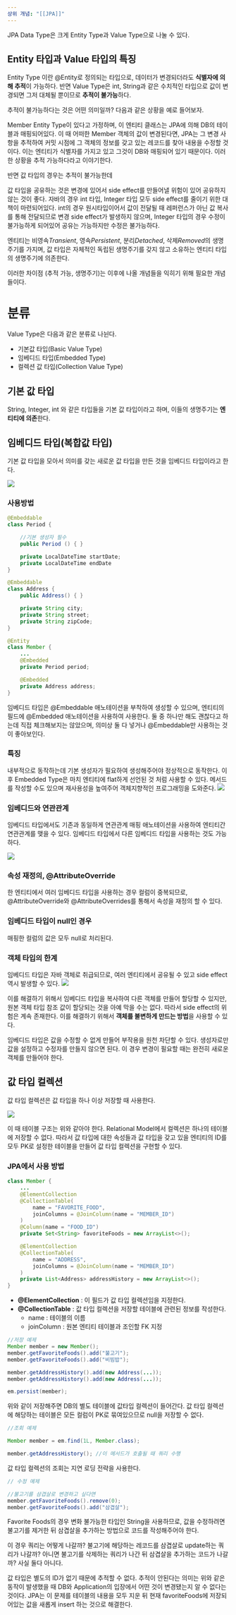 ```yaml
---
상위 개념: "[[JPA]]"
---
```

JPA Data Type은 크게 Entity Type과 Value Type으로 나눌 수 있다.

## Entity 타입과 Value 타입의 특징 

Entity Type 이란 @Entity로 정의되는 타입으로, 데이터가 변경되더라도 **식별자에 의해 추적**이 가능하다. 반면 Value Type은 int, String과 같은 수치적인 타입으로 값이 변경되면 그저 대체될 뿐이므로 **추적이 불가능**하다. 

추적이 불가능하다는 것은 어떤 의미일까? 다음과 같은 상황을 예로 들어보자.

Member Entity Type이 있다고 가정하며, 이 엔티티 클래스는 JPA에 의해 DB의 테이블과 매핑되어있다. 이 때 어떠한 Member 객체의 값이 변경된다면, JPA는 그 변경 사항을 추적하여 커밋 시점에 그 객체의 정보를 갖고 있는 레코드를 찾아 내용을 수정할 것이다. 이는 엔티티가 식별자를 가지고 있고 그것이 DB와 매핑되어 있기 때문이다. 이러한 상황을 추적 가능하다라고 이야기한다.

반면 값 타입의 경우는 추적이 불가능한데 <!-- 이후 채우기 -->

값 타입을 공유하는 것은 변경에 있어서 side effect를 만들어낼 위험이 있어 공유하지 않는 것이 좋다. 자바의 경우 int 타입, Integer 타입 모두 side effect를 줄이기 위한 대책이 마련되어있다. int의 경우 원시타입이어서 값이 전달될 때 레퍼런스가 아닌 값 복사를 통해 전달되므로 변경 side effect가 발생하지 않으며, Integer 타입의 경우 수정이 불가능하게 되어있어 공유는 가능하지만 수정은 불가능하다.

엔티티는 비영속*Transient*, 영속*Persistent*, 분리*Detached*, 삭제*Removed*의 생명주기를 가지며, 값 타입은 자체적인 독립된 생명주기를 갖지 않고 소유하는 엔티티 타입의 생명주기에 의존한다. 

이러한 차이점 (추적 가능, 생명주기)는 이후에 나올 개념들을 익히기 위해 필요한 개념들이다.

# 분류 
Value Type은 다음과 같은 분류로 나뉜다.
* 기본값 타입(Basic Value Type)
* 임베디드 타입(Embedded Type)
* 컬렉션 값 타입(Collection Value Type)

## 기본 값 타입
String, Integer, int 와 같은 타입들을 기본 값 타입이라고 하며, 이들의 생명주기는 **엔티티에 의존**한다. 

## 임베디드 타입(복합값 타입)
기본 값 타입을 모아서 의미를 갖는 새로운 값 타입을 만든 것을 임베디드 타입이라고 한다.

![](https://i.imgur.com/Ao2DUb4.png)

### 사용방법
```java
@Embeddable
class Period {

	//기본 생성자 필수
	public Period () { }

	private LocalDateTime startDate;
	private LocalDateTime endDate 
}

@Embeddable
class Address {
	public Address() { }

	private String city;
	private String street;
	private String zipCode;
}

@Entity
class Member {
	...
	@Embedded
	private Period period;

	@Embedded
	private Address address;
}
```

임베디드 타입은 @Embeddable 애노테이션을 부착하여 생성할 수 있으며, 엔티티의 필드에 @Embedded 애노테이션을 사용하여 사용한다. 둘 중 하나만 해도 괜찮다고 하는데 직접 체크해보지는 않았으며, 의미상 둘 다 넣거나 @Embeddable만 사용하는 것이 좋아보인다.


### 특징

내부적으로 동작하는데 기본 생성자가 필요하여 생성해주어야 정상적으로 동작한다. 이후 Embedded Type은 마치 엔티티에 flat하게 선언된 것 처럼 사용할 수 있다. 메서드를 작성할 수도 있으며 재사용성을 높여주어 객체지향적인 프로그래밍을 도와준다.
![](https://i.imgur.com/4E3oGzb.png)

### 임베디드와 연관관계
임베디드 타입에서도 기존과 동일하게 연관관계 매핑 애노테이션을 사용하여 엔티티간 연관관계를 맺을 수 있다. 임베디드 타입에서 다른 임베디드 타입을 사용하는 것도 가능하다.

![](https://i.imgur.com/mTIC4bG.png)

### 속성 재정의, @AttributeOverride
한 엔티티에서 여러 임베디드 타입을 사용하는 경우 컬럼이 중복되므로, @AttributeOverride와 @AttributeOverrides를 통해서 속성을 재정의 할 수 있다.

### 임베디드 타입이 null인 경우
매핑한 컬럼의 값은 모두 null로 처리된다.

### 객체 타입의 한계
임베디드 타입은 자바 객체로 취급되므로, 여러 엔티티에서 공유될 수 있고 side effect 역시 발생할 수 있다.
![](https://i.imgur.com/QbiNBfQ.png)

이를 해결하기 위해서 임베디드 타입을 복사하여 다른 객체를 만들어 할당할 수 있지만,  원본 객체 타입 참조 값이 할당되는 것을 아예 막을 수는 없다. 따라서 side effect의 위험은 계속 존재한다. 이를 해결하기 위해서 **객체를 불변하게 만드는 방법**을 사용할 수 있다.

임베디드 타입은 값을 수정할 수 없게 만들어 부작용을 원천 차단할 수 있다. 생성자로만 값을 설정하고 수정자를 만들지 않으면 된다. 이 경우 변경이 필요할 때는 완전히 새로운 객체를 만들어야 한다.

## 값 타입 컬렉션

값 타입 컬렉션은 값 타입을 하나 이상 저장할 때 사용한다.

![](https://i.imgur.com/lcIO77E.png)

이 때 테이블 구조는 위와 같아야 한다. Relational Model에서 컬렉션은 하나의 테이블에 저장할 수 없다. 따라서 값 타입에 대한 속성들과 값 타입을 갖고 있을 엔티티의 ID를 모두 PK로 설정한 테이블을 만들어 값 타입 컬렉션을 구현할 수 있다.

### JPA에서 사용 방법
```java
class Member {
	...
	@ElementCollection
	@CollectionTable(
		name = "FAVORITE_FOOD",
		joinColumns = @JoinColumn(name = "MEMBER_ID")
	)
	@Column(name = "FOOD_ID")
	private Set<String> favoriteFoods = new ArrayList<>();

	@ElementCollection
	@CollectionTable(
		name = "ADDRESS",
		joinColumns = @JoinColumn(name = "MEMBER_ID")
	)
	private List<Address> addressHistory = new ArrayList<>();
}
```

* **@ElementCollection** : 이 필드가 값 타입 컬렉션임을 지정한다.
* **@CollectionTable** : 값 타입 컬렉션을 저장할 테이블에 관련된 정보를 작성한다.
	* name : 테이블의 이름
	* joinColumn : 원본 엔티티 테이블과 조인할 FK 지정

```java
//저장 예제
Member member = new Member();
member.getFavoriteFoods().add("불고기");
member.getFavoriteFoods().add("비빔밥");

member.getAddressHistory().add(new Address(...));
member.getAddressHistory().add(new Address(...));

em.persist(member);
```

위와 같이 저장해주면 DB의 별도 테이블에 값타입 컬렉션이 들어간다. 값 타입 컬렉션에 해당하는 테이블은 모든 컬럼이 PK로 묶여있으므로 null을 저장할 수 없다. 

```java
//조회 예제

Member member = em.find(1L, Member.class);

member.getAddressHistory(); //이 메서드가 호출될 때 쿼리 수행
```

값 타입 컬렉션의 조회는 지연 로딩 전략을 사용한다.

```java
// 수정 예제

//불고기를 삼겹살로 변경하고 싶다면
member.getFavoriteFoods().remove(0);
member.getFavoriteFoods().add("삼겹살");

```

Favorite Foods의 경우 변화 불가능한 타입인 String을 사용하므로, 값을 수정하려면 불고기를 제거한 뒤 삼겹살을 추가하는 방법으로 코드를 작성해주어야 한다.

이 경우 쿼리는 어떻게 나갈까? 불고기에 해당하는 레코드를 삼겹살로 update하는 쿼리가 나갈까? 아니면 불고기를 삭제하는 쿼리가 나간 뒤 삼겹살을 추가하는 코드가 나갈까? 사실 둘다 아니다.

값 타입은 별도의 ID가 없기 때문에 추적할 수 없다. 추적이 안된다는 의미는 위와 같은 동작이 발생했을 때 DB와 Application의 입장에서 어떤 것이 변경됐는지 알 수 없다는 것이다. JPA는 이 문제를 테이블의 내용을 모두 지운 뒤 현재 favoriteFoods에 저장되어있는 값을 새롭게 insert 하는 것으로 해결한다.

